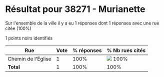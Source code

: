 # Résultat pour 38271 - Murianette

Sur l'ensemble de la ville il y a eu 1 réponses dont 1 réponses avec une rue citée (100%)

1 points noirs identifiés

| Rue | Vote | % réponses | % Nb rues cités|
|-----|------|------------|----------------|
| Chemin de l'Église | 1 | 100% | <img src="../../img/bar_100.gif" />&nbsp;100%|
| **Total** | 1 | 100% | 100%|
